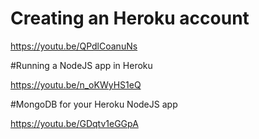 # Creating an Heroku account

https://youtu.be/QPdlCoanuNs

#Running a NodeJS app in Heroku

https://youtu.be/n_oKWyHS1eQ

#MongoDB for your Heroku NodeJS app

https://youtu.be/GDqtv1eGGpA